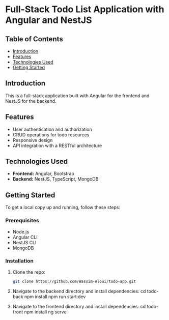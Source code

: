# Full-Stack Todo List Application with Angular and NestJS

## Table of Contents
- [Introduction](#introduction)
- [Features](#features)
- [Technologies Used](#technologies-used)
- [Getting Started](#getting-started)


## Introduction
This is a full-stack application built with Angular for the frontend and NestJS for the backend. 

## Features
- User authentication and authorization
- CRUD operations for todo resources
- Responsive design 
- API integration with a RESTful architecture


## Technologies Used
- **Frontend:** Angular, Bootstrap
- **Backend:** NestJS, TypeScript, MongoDB

## Getting Started
To get a local copy up and running, follow these steps:

### Prerequisites
- Node.js
- Angular CLI
- NestJS CLI
- MongoDB

### Installation

1. Clone the repo:
   ```bash
   git clone https://github.com/Wassim-Aloui/todo-app.git

2. Navigate to the backend directory and install dependencies:
   cd todo-back
   npm install
   npm run start:dev

   
4. Navigate to the frontend directory and install dependencies:
   cd todo-front
   npm install
   ng serve

  
